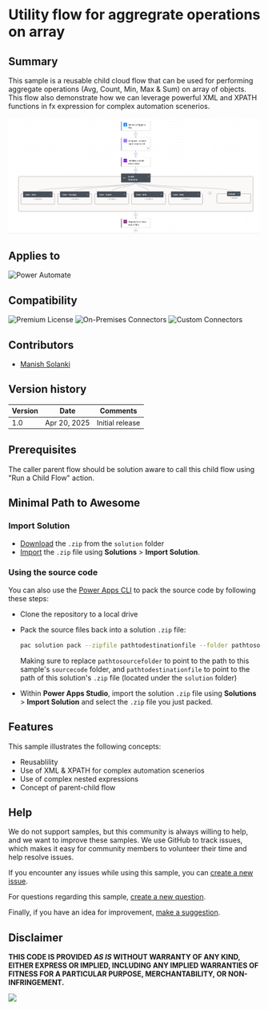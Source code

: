 # Utility flow for aggregrate operations on array

## Summary

This sample is a reusable child cloud flow that can be used for performing aggregate operations (Avg, Count, Min, Max & Sum) on array of objects. This flow also demonstrate how we can leverage powerful XML and XPATH functions in fx expression for complex automation scenerios.

![Flow overview](./assets/flow-overview.png "Flow overview")

## Applies to

![Power Automate](https://img.shields.io/badge/Power%20Automate-Yes-green "Yes")

## Compatibility

![Premium License](https://img.shields.io/badge/Premium%20License-Not%20Required-green.svg "Does not use Premium license")
![On-Premises Connectors](https://img.shields.io/badge/On--Premises%20Connectors-No-green.svg "Does not use on-premise connectors")
![Custom Connectors](https://img.shields.io/badge/Custom%20Connectors-Not%20Required-green.svg "Does not use custom connectors")

## Contributors

* [Manish Solanki](https://github.com/Solanki-Manish)

## Version history

Version|Date|Comments
-------|----|--------
1.0|Apr 20, 2025|Initial release

## Prerequisites

The caller parent flow should be solution aware to call this child flow using "Run a Child Flow" action.

## Minimal Path to Awesome

### Import Solution

* [Download](./solution/utility-flow-for-aggregrate-operations-on-array.zip) the `.zip` from the `solution` folder
* [Import](https://learn.microsoft.com/en-us/power-apps/maker/data-platform/import-update-export-solutions) the `.zip` file using **Solutions** > **Import Solution**.

### Using the source code

You can also use the [Power Apps CLI](https://docs.microsoft.com/powerapps/developer/data-platform/powerapps-cli) to pack the source code by following these steps:

* Clone the repository to a local drive
* Pack the source files back into a solution `.zip` file:

  ```bash
  pac solution pack --zipfile pathtodestinationfile --folder pathtosourcefolder --processCanvasApps
  ```

  Making sure to replace `pathtosourcefolder` to point to the path to this sample's `sourcecode` folder, and `pathtodestinationfile` to point to the path of this solution's `.zip` file (located under the `solution` folder)
* Within **Power Apps Studio**, import the solution `.zip` file using **Solutions** > **Import Solution** and select the `.zip` file you just packed.

## Features

This sample illustrates the following concepts:

* Reusablility
* Use of XML & XPATH for complex automation scenerios  
* Use of complex nested expressions
* Concept of parent-child flow

## Help

We do not support samples, but this community is always willing to help, and we want to improve these samples. We use GitHub to track issues, which makes it easy for  community members to volunteer their time and help resolve issues.

If you encounter any issues while using this sample, you can [create a new issue](https://github.com/pnp/powerapps-samples/issues/new?assignees=&labels=Needs%3A+Triage+%3Amag%3A%2Ctype%3Abug-suspected&template=bug-report.yml&sample=utility-flow-for-aggregrate-operations-on-array&authors=@Solanki-Manish&title=utility-flow-for-aggregrate-operations-on-array).

For questions regarding this sample, [create a new question](https://github.com/pnp/powerapps-samples/issues/new?assignees=&labels=Needs%3A+Triage+%3Amag%3A%2Ctype%3Abug-suspected&template=question.yml&sample=utility-flow-for-aggregrate-operations-on-array&authors=@Solanki-Manish&title=utility-flow-for-aggregrate-operations-on-array).

Finally, if you have an idea for improvement, [make a suggestion](https://github.com/pnp/powerapps-samples/issues/new?assignees=&labels=Needs%3A+Triage+%3Amag%3A%2Ctype%3Abug-suspected&template=suggestion.yml&sample=utility-flow-for-aggregrate-operations-on-array&authors=@Solanki-Manish&title=utility-flow-for-aggregrate-operations-on-array).

## Disclaimer

**THIS CODE IS PROVIDED *AS IS* WITHOUT WARRANTY OF ANY KIND, EITHER EXPRESS OR IMPLIED, INCLUDING ANY IMPLIED WARRANTIES OF FITNESS FOR A PARTICULAR PURPOSE, MERCHANTABILITY, OR NON-INFRINGEMENT.**

<img src="https://m365-visitor-stats.azurewebsites.net/powerplatform-samples/samples/utility-flow-for-aggregrate-operations-on-array" aria-hidden="true" />
